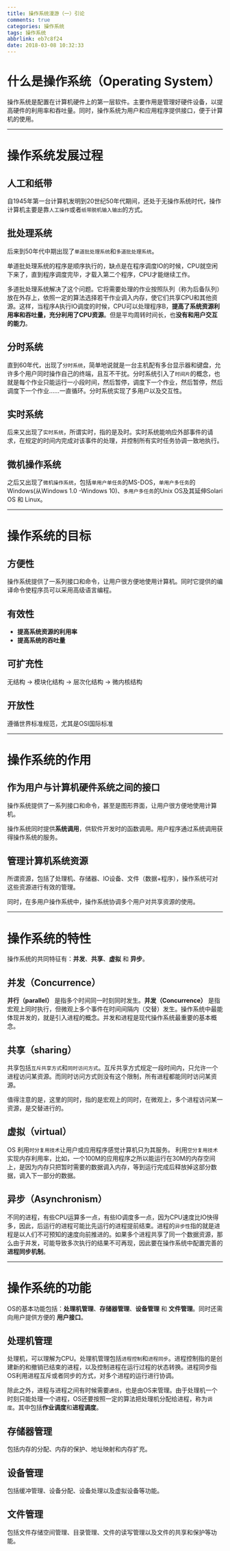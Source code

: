```yaml
---
title: 操作系统漫游（一）引论
comments: true
categories: 操作系统
tags: 操作系统
abbrlink: eb7c8f24
date: 2018-03-08 10:32:33
---
```


# 什么是操作系统（Operating System）

操作系统是配置在计算机硬件上的第一层软件。主要作用是管理好硬件设备，以提高硬件的利用率和吞吐量。同时，操作系统为用户和应用程序提供接口，便于计算机的使用。

---

# 操作系统发展过程

## 人工和纸带

自1945年第一台计算机发明到20世纪50年代期间，还处于无操作系统时代，操作计算机主要是靠`人工操作`或者`纸带脱机输入输出`的方式。

## 批处理系统

后来到50年代中期出现了`单道批处理系统`和`多道批处理系统`。

单道批处理系统的程序是顺序执行的，缺点是在程序调度IO的时候，CPU就空闲下来了，直到程序调度完毕，才载入第二个程序，CPU才能继续工作。

多道批处理系统解决了这个问题。它将需要处理的作业按照队列（称为后备队列）放在外存上，依照一定的算法选择若干作业调入内存，使它们共享CPU和其他资源。这样，当程序A执行IO调度的时候，CPU可以处理程序B，**提高了系统资源利用率和吞吐量，充分利用了CPU资源**。但是平均周转时间长，也**没有和用户交互的能力**。

## 分时系统

直到60年代，出现了`分时系统`，简单地说就是一台主机配有多台显示器和键盘，允许多个用户同时操作自己的终端，且互不干扰。分时系统引入了`时间片`的概念，也就是每个作业只能运行一小段时间，然后暂停，调度下一个作业，然后暂停，然后调度下一个作业……一直循环。分时系统实现了多用户以及交互性。

## 实时系统

后来又出现了`实时系统`，所谓实时，指的是及时。实时系统能响应外部事件的请求，在规定的时间内完成对该事件的处理，并控制所有实时任务协调一致地执行。

## 微机操作系统

之后又出现了`微机操作系统`，包括`单用户单任务`的MS-DOS，`单用户多任务`的Windows(从Windows 1.0 -Windows 10)、`多用户多任务`的Unix OS及其延伸Solari OS 和 Linux。

<!-- more -->

---

# 操作系统的目标

## 方便性

操作系统提供了一系列接口和命令，让用户很方便地使用计算机。同时它提供的编译命令使程序员可以采用高级语言编程。

## 有效性

* **提高系统资源的利用率**
* **提高系统的吞吐量**

## 可扩充性

无结构 -> 模块化结构 -> 层次化结构 -> 微内核结构

## 开放性

遵循世界标准规范，尤其是OSI国际标准

---

# 操作系统的作用

## 作为用户与计算机硬件系统之间的接口

操作系统提供了一系列接口和命令，甚至是图形界面，让用户很方便地使用计算机。

操作系统同时提供**系统调用**，供软件开发时的函数调用。用户程序通过系统调用获得操作系统的服务。

## 管理计算机系统资源

所谓资源，包括了处理机、存储器、IO设备、文件（数据+程序），操作系统可对这些资源进行有效的管理。

同时，在多用户操作系统中，操作系统协调多个用户对共享资源的使用。

---

# 操作系统的特性

操作系统的共同特征有：**并发**、**共享**、**虚拟** 和 **异步**。

## 并发（Concurrence）

**并行（parallel）** 是指多个时间同一时刻同时发生。**并发（Concurrence）** 是指宏观上同时执行，但微观上多个事件在时间间隔内（交替）发生。操作系统中最能体现并发的，就是引入进程的概念。并发和进程是现代操作系统最重要的基本概念。

## 共享（sharing）

共享包括`互斥共享方式`和`同时访问方式`。互斥共享方式规定一段时间内，只允许一个进程访问某资源。而同时访问方式则没有这个限制，所有进程都能同时访问某资源。

值得注意的是，这里的同时，指的是宏观上的同时，在微观上，多个进程访问某一资源，是交替进行的。

## 虚拟（virtual）

OS 利用`时分复用技术`让用户或应用程序感觉计算机只为其服务。 利用`空分复用技术`实现内存利用率，比如，一个100M的应用程序之所以能运行在30M的内存空间上，是因为内存只把暂时需要的数据调入内存，等到运行完成后释放掉这部分数据，调入下一部分的数据。

## 异步（Asynchronism）

不同的进程，有些CPU运算多一点，有些IO调度多一点，因为CPU速度比IO快得多，因此，后运行的进程可能比先运行的进程提前结束。进程的`异步性`指的就是进程是以人们不可预知的速度向前推进的。如果多个进程共享了同一个数据资源，那么由于并发，可能导致多次执行的结果不可再现，因此要在操作系统中配置完善的**进程同步机制**。

---

# 操作系统的功能

OS的基本功能包括：**处理机管理**、**存储器管理**、**设备管理** 和 **文件管理**。同时还需向用户提供方便的 **用户接口**。

## 处理机管理

处理机，可以理解为CPU。处理机管理包括`进程控制`和`进程同步`。进程控制指的是创建新的和撤销已结束的进程，以及控制进程在运行过程的状态转换。进程同步指OS利用进程互斥或者同步的方式，对多个进程的运行进行协调。

除此之外，进程与进程之间有时候需要`通信`，也是由OS来管理。由于处理机一个时刻只能处理一个进程，OS还要按照一定的算法把处理机分配给进程，称为`调度`。其中包括**作业调度**和**进程调度**。

## 存储器管理

包括内存的分配、内存的保护、地址映射和内存扩充。

##  设备管理

包括缓冲管理、设备分配、设备处理以及虚拟设备等功能。

## 文件管理

包括文件存储空间管理、目录管理、文件的读写管理以及文件的共享和保护等功能。

